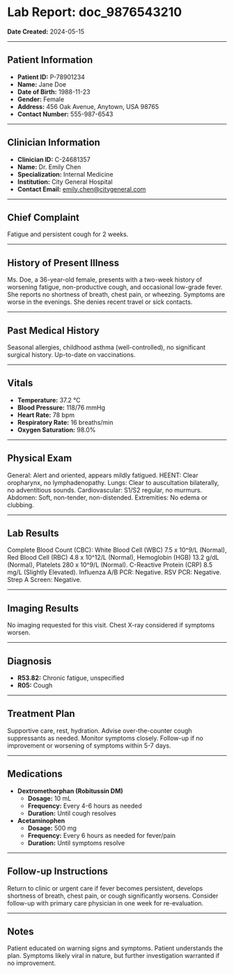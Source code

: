 # Lab Report: doc_9876543210

**Date Created:** 2024-05-15

---

## Patient Information

*   **Patient ID:** P-78901234
*   **Name:** Jane Doe
*   **Date of Birth:** 1988-11-23
*   **Gender:** Female
*   **Address:** 456 Oak Avenue, Anytown, USA 98765
*   **Contact Number:** 555-987-6543

---

## Clinician Information

*   **Clinician ID:** C-24681357
*   **Name:** Dr. Emily Chen
*   **Specialization:** Internal Medicine
*   **Institution:** City General Hospital
*   **Contact Email:** emily.chen@citygeneral.com

---

## Chief Complaint

Fatigue and persistent cough for 2 weeks.

---

## History of Present Illness

Ms. Doe, a 36-year-old female, presents with a two-week history of worsening fatigue, non-productive cough, and occasional low-grade fever. She reports no shortness of breath, chest pain, or wheezing. Symptoms are worse in the evenings. She denies recent travel or sick contacts.

---

## Past Medical History

Seasonal allergies, childhood asthma (well-controlled), no significant surgical history. Up-to-date on vaccinations.

---

## Vitals

*   **Temperature:** 37.2 °C
*   **Blood Pressure:** 118/76 mmHg
*   **Heart Rate:** 78 bpm
*   **Respiratory Rate:** 16 breaths/min
*   **Oxygen Saturation:** 98.0%

---

## Physical Exam

General: Alert and oriented, appears mildly fatigued. HEENT: Clear oropharynx, no lymphadenopathy. Lungs: Clear to auscultation bilaterally, no adventitious sounds. Cardiovascular: S1/S2 regular, no murmurs. Abdomen: Soft, non-tender, non-distended. Extremities: No edema or clubbing.

---

## Lab Results

Complete Blood Count (CBC): White Blood Cell (WBC) 7.5 x 10^9/L (Normal), Red Blood Cell (RBC) 4.8 x 10^12/L (Normal), Hemoglobin (HGB) 13.2 g/dL (Normal), Platelets 280 x 10^9/L (Normal). C-Reactive Protein (CRP) 8.5 mg/L (Slightly Elevated). Influenza A/B PCR: Negative. RSV PCR: Negative. Strep A Screen: Negative.

---

## Imaging Results

No imaging requested for this visit. Chest X-ray considered if symptoms worsen.

---

## Diagnosis

*   **R53.82:** Chronic fatigue, unspecified
*   **R05:** Cough

---

## Treatment Plan

Supportive care, rest, hydration. Advise over-the-counter cough suppressants as needed. Monitor symptoms closely. Follow-up if no improvement or worsening of symptoms within 5-7 days.

---

## Medications

*   **Dextromethorphan (Robitussin DM)**
    *   **Dosage:** 10 mL
    *   **Frequency:** Every 4-6 hours as needed
    *   **Duration:** Until cough resolves
*   **Acetaminophen**
    *   **Dosage:** 500 mg
    *   **Frequency:** Every 6 hours as needed for fever/pain
    *   **Duration:** Until symptoms resolve

---

## Follow-up Instructions

Return to clinic or urgent care if fever becomes persistent, develops shortness of breath, chest pain, or cough significantly worsens. Consider follow-up with primary care physician in one week for re-evaluation.

---

## Notes

Patient educated on warning signs and symptoms. Patient understands the plan. Symptoms likely viral in nature, but further investigation warranted if no improvement.